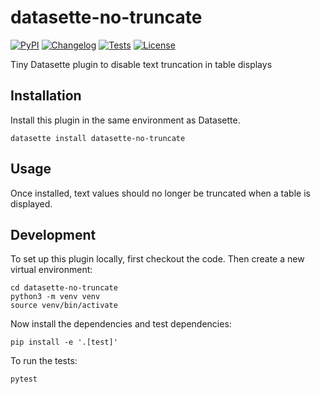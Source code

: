 # datasette-no-truncate

[![PyPI](https://img.shields.io/pypi/v/datasette-no-truncate.svg)](https://pypi.org/project/datasette-no-truncate/)
[![Changelog](https://img.shields.io/github/v/release/simonw/datasette-no-truncate?include_prereleases&label=changelog)](https://github.com/simonw/datasette-no-truncate/releases)
[![Tests](https://github.com/simonw/datasette-no-truncate/workflows/Test/badge.svg)](https://github.com/simonw/datasette-no-truncate/actions?query=workflow%3ATest)
[![License](https://img.shields.io/badge/license-Apache%202.0-blue.svg)](https://github.com/simonw/datasette-no-truncate/blob/main/LICENSE)

Tiny Datasette plugin to disable text truncation in table displays

## Installation

Install this plugin in the same environment as Datasette.

    datasette install datasette-no-truncate

## Usage

Once installed, text values should no longer be truncated when a table is displayed.

## Development

To set up this plugin locally, first checkout the code. Then create a new virtual environment:

    cd datasette-no-truncate
    python3 -m venv venv
    source venv/bin/activate

Now install the dependencies and test dependencies:

    pip install -e '.[test]'

To run the tests:

    pytest
